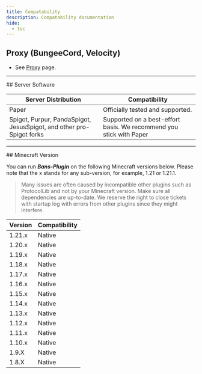 ```yaml
---
title: Compatability
description: Compatability documentation
hide:
  - toc
---
```



## Proxy (BungeeCord, Velocity)


* See [Proxy](../proxy/index.md) page.

<hr>
## Server Software

| Server Distribution | Compatibility        |
|---------|----------------------------------|
| Paper   | Officially tested and supported. |
| Spigot, Purpur, PandaSpigot, JesusSpigot, and other pro-Spigot forks   | Supported on a best-effort basis. We recommend you stick with Paper |

<hr>
## Minecraft Version

You can run ***Bans-Plugin*** on the following Minecraft versions below. Please note that the x stands for any sub-version, for example, 1.21 or 1.21.1.

> Many issues are often caused by incompatible other plugins such as ProtocolLib and not by your Minecraft version. Make sure all dependencies are up-to-date. We reserve the right to close tickets with startup log with errors from other plugins since they might interfere.

| Version | Compatibility                  |
|---------|--------------------------------|
| 1.21.x  | Native                         |
| 1.20.x  | Native                         |
| 1.19.x  | Native                         |
| 1.18.x  | Native                         |
| 1.17.x  | Native                         |
| 1.16.x  | Native                         |
| 1.15.x  | Native                         |
| 1.14.x  | Native                         |
| 1.13.x  | Native                         |
| 1.12.x  | Native                         |
| 1.11.x  | Native                         |
| 1.10.x  | Native                         |
| 1.9.X   | Native                         |
| 1.8.X   | Native                         |